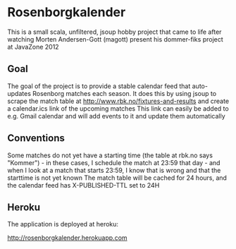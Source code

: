 # Rosenborgkalender

This is a small scala, unfiltered, jsoup hobby project that came to life after watching Morten Andersen-Gott (magott) present his dommer-fiks project at JavaZone 2012

## Goal
The goal of the project is to provide a stable calendar feed that auto-updates Rosenborg matches each season.
It does this by using jsoup to scrape the match table at http://www.rbk.no/fixtures-and-results and create a calendar.ics link of the upcoming matches
This link can easily be added to e.g. Gmail calendar and will add events to it and update them automatically

## Conventions
Some matches do not yet have a starting time (the table at rbk.no says "Kommer") - in these cases, I schedule the match at 23:59 that day - and when I look at a match that starts 23:59, I know that is wrong and that the starttime is not yet known
The match table will be cached for 24 hours, and the calendar feed has X-PUBLISHED-TTL set to 24H

## Heroku
The application is deployed at heroku:

http://rosenborgkalender.herokuapp.com

